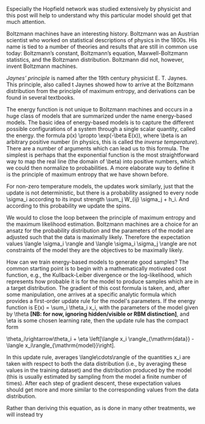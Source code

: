Especially the Hopfield network was studied extensively by physicist and this post will help to understand why this particular model should get that much attention.

Boltzmann machines have an interesting history. Boltzmann was an Austrian scientist who worked on statistical descriptions of physics in the 1800s. His name is tied to a number of theories and results that are still in common use today: Boltzmann’s constant, Boltzmann’s equation, Maxwell-Boltzmann statistics, and the Boltzmann distribution. Boltzmann did not, however, invent Boltzmann machines.

<em>Jaynes’ principle</em> is named after the 19th century physicist E. T. Jaynes. This principle, also called t
Jaynes showed how to arrive at the Boltzmann distribution from the principle of maximum entropy, and derivations can be found in several textbooks.

<p>The energy function is not unique to Boltzmann machines and occurs in a huge class of models that are summarized under the name energy-based models. The basic idea of energy-based models is to capture the different possible configurations of a system through a single scalar quantity, called the energy.  the formula
<d-math block> p(x) \propto \exp(-\beta E(x)), </d-math>
where <d-math>\beta</d-math> is an arbitrary positive number (in physics, this is called the <em>inverse temperature</em>). There are a number of arguments which can lead us to this formula. The simplest is perhaps that the exponential function is the most straightforward way to map the real line (the domain of <d-math>\beta</d-math>) into positive numbers, which we could then normalize to probabilities. A more elaborate way to define it is the principle of maximum entropy that we have shown before.</p>

For non-zero temperature models, the updates work similarly, just that the update is not deterministic, but there is a probability assigned to every node <d-math>\sigma_i</d-math> according to its input strength <d-math>\sum_j W_{ij} \sigma_j + h_i</d-math>. And according to this probability we update the spins.

<p>We would to close the loop between the principle of maximum entropy and the maximum likelihood estimation. Boltzmann machines are a choice for an ansatz for the probability distribution and the parameters of the model are adjusted such that the data is maximally likely. Therefore the expectation values <d-math>\langle \sigma_i \rangle</d-math> and <d-math>\langle \sigma_i \sigma_j \rangle</d-math> are not constraints of the model they are the objectives to be maximally likely.</p>

<!-- <figure style = "width:100%; height:600px; display:block; margin-left:auto; margin-right:auto; position:relative" id = "RBM_complete">
<div id = "RBM_complete_id" style="position:absolute; left:0px; top:0px"></div>
</figure>

<script type = "text/javascript" src = "figures/RBM_complete.js" ></script>
-->


<p>How can we train energy-based models to generate good samples? The common starting point is to begin with a mathematically motivated cost function, e.g., the Kullback-Leiber divergence or the log-likelihood, which represents how probable it is for the model to produce samples which are in a target distribution. The gradient of this cost formula is taken, and, after some manipulation, one arrives at a specific analytic formula which provides a first-order update rule for the model's parameters. If the energy function is <d-math>E(x) = \sum_i \theta_i x_i</d-math>, with the
parameters of the model given by <d-math>\theta</d-math> <strong>[NB: for now, ignoring hidden/visible or RBM distinction]</strong>, and <d-math>\eta</d-math> is some chosen learning rate, then the update rule has the compact form
</p>

<d-math block>\theta_i\rightarrow\theta_i + \eta \left[\langle x_i \rangle_{\mathrm{data}} - \langle x_i\rangle_{\mathrm{model}}\right].</d-math>

<p>In this update rule, averages <d-math>\langle\cdots\rangle </d-math> of the quantities <d-math>x_i</d-math> are taken with respect to both the data distribution (i.e., by averaging these values in the training dataset) and the distribution produced by the model (this is usually estimated by sampling from the model a finite number of times). After each step of gradient descent, these expectation values should get more and more similar to the corresponding values from the data distribution.
</p>

<p>Rather than deriving this equation, as is done in many other treatments, we will instead try 

